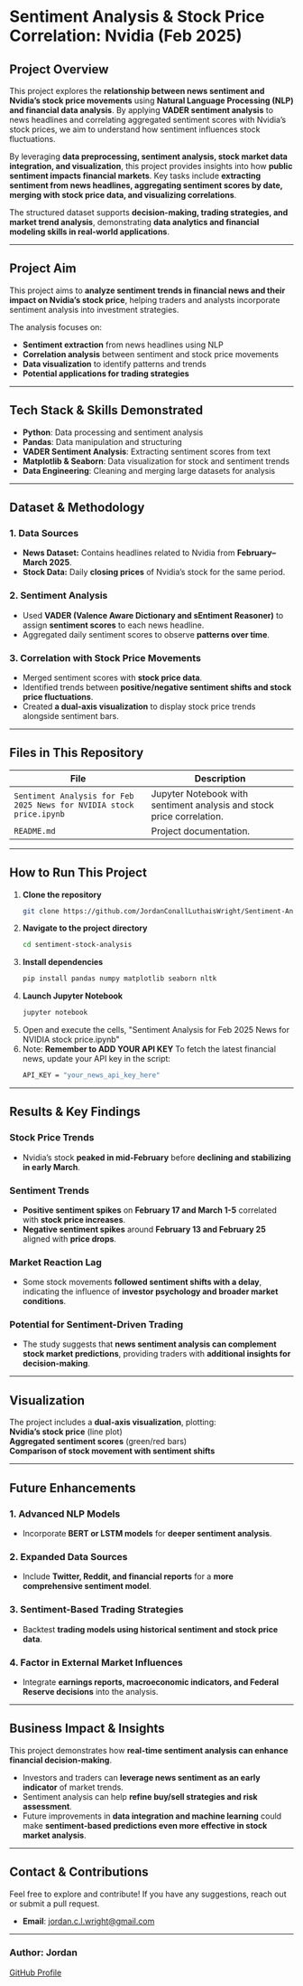 # **Sentiment Analysis & Stock Price Correlation: Nvidia (Feb 2025)**  

## **Project Overview**  
This project explores the **relationship between news sentiment and Nvidia’s stock price movements** using **Natural Language Processing (NLP) and financial data analysis**. By applying **VADER sentiment analysis** to news headlines and correlating aggregated sentiment scores with Nvidia’s stock prices, we aim to understand how sentiment influences stock fluctuations.  

By leveraging **data preprocessing, sentiment analysis, stock market data integration, and visualization**, this project provides insights into how **public sentiment impacts financial markets**. Key tasks include **extracting sentiment from news headlines, aggregating sentiment scores by date, merging with stock price data, and visualizing correlations**.  

The structured dataset supports **decision-making, trading strategies, and market trend analysis**, demonstrating **data analytics and financial modeling skills in real-world applications**.  

---

## **Project Aim**  
This project aims to **analyze sentiment trends in financial news and their impact on Nvidia’s stock price**, helping traders and analysts incorporate sentiment analysis into investment strategies.  

The analysis focuses on:  
- **Sentiment extraction** from news headlines using NLP  
- **Correlation analysis** between sentiment and stock price movements  
- **Data visualization** to identify patterns and trends  
- **Potential applications for trading strategies**  

---

## **Tech Stack & Skills Demonstrated**  
- **Python**: Data processing and sentiment analysis  
- **Pandas**: Data manipulation and structuring  
- **VADER Sentiment Analysis**: Extracting sentiment scores from text  
- **Matplotlib & Seaborn**: Data visualization for stock and sentiment trends  
- **Data Engineering**: Cleaning and merging large datasets for analysis  

---

## **Dataset & Methodology**  

### **1. Data Sources**  
- **News Dataset:** Contains headlines related to Nvidia from **February–March 2025**.  
- **Stock Data:** Daily **closing prices** of Nvidia’s stock for the same period.  

### **2. Sentiment Analysis**  
- Used **VADER (Valence Aware Dictionary and sEntiment Reasoner)** to assign **sentiment scores** to each news headline.  
- Aggregated daily sentiment scores to observe **patterns over time**.  

### **3. Correlation with Stock Price Movements**  
- Merged sentiment scores with **stock price data**.  
- Identified trends between **positive/negative sentiment shifts and stock price fluctuations**.  
- Created **a dual-axis visualization** to display stock price trends alongside sentiment bars.  

---

## **Files in This Repository**  

| File                                                   | Description |
|--------------------------------------------------------|------------|
| `Sentiment Analysis for Feb 2025 News for NVIDIA stock price.ipynb` | Jupyter Notebook with sentiment analysis and stock price correlation. |
| `README.md`                                           | Project documentation. |

---

## **How to Run This Project**  

1. **Clone the repository**  
   ```bash
   git clone https://github.com/JordanConallLuthaisWright/Sentiment-Analysis-for-NVIDIA-Stock-Price-Feb-2025-News-.git
2. **Navigate to the project directory**
   ```bash
   cd sentiment-stock-analysis
3. **Install dependencies**
   ```bash
   pip install pandas numpy matplotlib seaborn nltk
4. **Launch Jupyter Notebook**
   ```bash
   jupyter notebook
5. Open and execute the cells, "Sentiment Analysis for Feb 2025 News for NVIDIA stock price.ipynb"
6. Note: **Remember to ADD YOUR API KEY**
   To fetch the latest financial news, update your API key in the script:
   ```bash
   API_KEY = "your_news_api_key_here"
   
---

## **Results & Key Findings**  

### **Stock Price Trends**  
- Nvidia’s stock **peaked in mid-February** before **declining and stabilizing in early March**.  

### **Sentiment Trends**  
- **Positive sentiment spikes** on **February 17 and March 1-5** correlated with **stock price increases**.  
- **Negative sentiment spikes** around **February 13 and February 25** aligned with **price drops**.  

### **Market Reaction Lag**  
- Some stock movements **followed sentiment shifts with a delay**, indicating the influence of **investor psychology and broader market conditions**.  

### **Potential for Sentiment-Driven Trading**  
- The study suggests that **news sentiment analysis can complement stock market predictions**, providing traders with **additional insights for decision-making**.  

---

## **Visualization**  
The project includes a **dual-axis visualization**, plotting:  
**Nvidia’s stock price** (line plot)  
**Aggregated sentiment scores** (green/red bars)  
**Comparison of stock movement with sentiment shifts**  

---

## **Future Enhancements**  

### **1. Advanced NLP Models**  
- Incorporate **BERT or LSTM models** for **deeper sentiment analysis**.  

### **2. Expanded Data Sources**  
- Include **Twitter, Reddit, and financial reports** for a **more comprehensive sentiment model**.  

### **3. Sentiment-Based Trading Strategies**  
- Backtest **trading models using historical sentiment and stock price data**.  

### **4. Factor in External Market Influences**  
- Integrate **earnings reports, macroeconomic indicators, and Federal Reserve decisions** into the analysis.  

---

## **Business Impact & Insights**  
This project demonstrates how **real-time sentiment analysis can enhance financial decision-making**.  
- Investors and traders can **leverage news sentiment as an early indicator** of market trends.  
- Sentiment analysis can help **refine buy/sell strategies and risk assessment**.  
- Future improvements in **data integration and machine learning** could make **sentiment-based predictions even more effective in stock market analysis**.  

---

## Contact & Contributions  

Feel free to explore and contribute! If you have any suggestions, reach out or submit a pull request.  

- **Email**: [jordan.c.l.wright@gmail.com](mailto:jordan.c.l.wright@gmail.com)  

---

### **Author:** Jordan  
[GitHub Profile](https://github.com/JordanConallLuthaisWright)  




